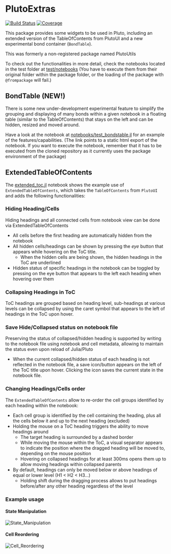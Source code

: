 # PlutoExtras
[![Build Status](https://github.com/disberd/PlutoExtras.jl/actions/workflows/CI.yml/badge.svg?branch=master)](https://github.com/disberd/PlutoExtras.jl/actions/workflows/CI.yml?query=branch%3Amaster)
[![Coverage](https://codecov.io/gh/disberd/PlutoExtras.jl/branch/master/graph/badge.svg)](https://codecov.io/gh/disberd/PlutoExtras.jl)

This package provides some widgets to be used in Pluto, including an extended version of the TableOfContents from PlutoUI and a new experimental bond container (`BondTable`). 

This was formerly a non-registered package named PlutoUtils

To check out the functionalities in more detail, check the notebooks located in the test folder at [test/notebooks](./test/notebooks/) (You have to execute them from their original folder within the package folder, or the loading of the package with `@frompackage` will fail.)

## BondTable (NEW!)

There is some new under-development experimental feature to simplify the grouping and displaying of many bonds within a given notebook in a floating table (similar to the TableOfContents) that stays on the left and can be hidden, resized and moved around.

Have a look at the notebook at [notebooks/test_bondstable.jl](https://rawcdn.githack.com/disberd/PlutoExtras.jl/5b57bbb25276ff44cd79e93b72b8c504fd46a432/html_exports/test_bondstable.jl.html) for an example of the features/capabilities. (The link points to a static html export of the notebook. If you want to execute the notebook, remember that it has to be executed from the cloned repository as it currently uses the package environment of the package)

## ExtendedTableOfContents
The [extended_toc.jl](./test/notebooks/extended_toc.jl) notebook shows the example use of `ExtendedTableOfContents`, which takes the `TableOfContents` from `PlutoUI` and adds the following functionalities:

### Hiding Heading/Cells
Hiding headings and all connected cells from notebook view can be done via ExtendedTableOfContents
- All cells before the first heading are automatically hidden from the notebook
- All hidden cells/headings can be shown by pressing the _eye_ button that appears while hovering on the ToC title. 
  - When the hidden cells are being shown, the hidden headings in the ToC are underlined
- Hidden status of specific headings in the notebook can be toggled by pressing on the eye button that appears to the left each heading when hovering over them

### Collapsing Headings in ToC
ToC headings are grouped based on heading level, sub-headings at various levels can be collapsed by using the caret symbol that appears to the left of headings in the ToC upon hover.

### Save Hide/Collapsed status on notebook file
Preserving the status of collapsed/hidden heading is supported by writing to the notebook file using notebook and cell metadata, allowing to maintain the status even upon reload of Julia/Pluto
- When the current collapsed/hidden status of each heading is not reflected in the notebook file, a save icon/button appears on the left of the ToC title upon hover. Clicking the icon saves the current state in the notebook file.

### Changing Headings/Cells order
The `ExtendedTableOfContents` allow to re-order the cell groups identified by each heading within the notebook:
- Each cell group is identified by the cell containing the heading, plus all the cells below it and up to the next heading (excluded)
- Holding the mouse on a ToC heading triggers the ability to move headings around
  - The target heading is surrounded by a dashed border
  - While moving the mouse within the ToC, a visual separator appears to indicate the position where the dragged heading will be moved to, depending on the mouse position
  - Hovering on collapsed headings for at least 300ms opens them up to allow moving headings within collapsed parents
- By default, headings can only be moved below or above headings of equal or lower level (H1 < H2 < H3...)
  - Holding shift during the dragging process allows to put headings before/after any other heading regardless of the level


### Example usage

#### State Manipulation

![State_Manipulation](https://user-images.githubusercontent.com/12846528/217245898-5166682d-b41d-4f1e-b71b-4d7f69c8f192.gif)

#### Cell Reordering

![Cell_Reordering](https://user-images.githubusercontent.com/12846528/217245256-58e4d537-9547-42ec-b1d8-2994b6bcaf51.gif)

